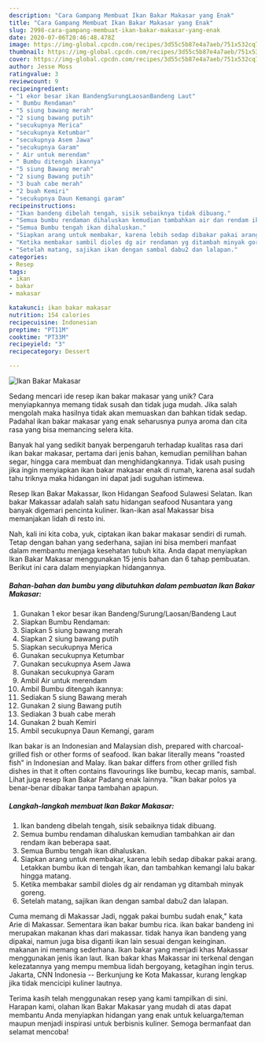 ```yaml
---
description: "Cara Gampang Membuat Ikan Bakar Makasar yang Enak"
title: "Cara Gampang Membuat Ikan Bakar Makasar yang Enak"
slug: 2998-cara-gampang-membuat-ikan-bakar-makasar-yang-enak
date: 2020-07-06T20:46:48.478Z
image: https://img-global.cpcdn.com/recipes/3d55c5b87e4a7aeb/751x532cq70/ikan-bakar-makasar-foto-resep-utama.jpg
thumbnail: https://img-global.cpcdn.com/recipes/3d55c5b87e4a7aeb/751x532cq70/ikan-bakar-makasar-foto-resep-utama.jpg
cover: https://img-global.cpcdn.com/recipes/3d55c5b87e4a7aeb/751x532cq70/ikan-bakar-makasar-foto-resep-utama.jpg
author: Jesse Moss
ratingvalue: 3
reviewcount: 9
recipeingredient:
- "1 ekor besar ikan BandengSurungLaosanBandeng Laut"
- " Bumbu Rendaman"
- "5 siung bawang merah"
- "2 siung bawang putih"
- "secukupnya Merica"
- "secukupnya Ketumbar"
- "secukupnya Asem Jawa"
- "secukupnya Garam"
- " Air untuk merendam"
- " Bumbu ditengah ikannya"
- "5 siung Bawang merah"
- "2 siung Bawang putih"
- "3 buah cabe merah"
- "2 buah Kemiri"
- "secukupnya Daun Kemangi garam"
recipeinstructions:
- "Ikan bandeng dibelah tengah, sisik sebaiknya tidak dibuang."
- "Semua bumbu rendaman dihaluskan kemudian tambahkan air dan rendam ikan beberapa saat."
- "Semua Bumbu tengah ikan dihaluskan."
- "Siapkan arang untuk membakar, karena lebih sedap dibakar pakai arang. Letakkan bumbu ikan di tengah ikan, dan tambahkan kemangi lalu bakar hingga matang."
- "Ketika membakar sambil dioles dg air rendaman yg ditambah minyak goreng."
- "Setelah matang, sajikan ikan dengan sambal dabu2 dan lalapan."
categories:
- Resep
tags:
- ikan
- bakar
- makasar

katakunci: ikan bakar makasar 
nutrition: 154 calories
recipecuisine: Indonesian
preptime: "PT11M"
cooktime: "PT33M"
recipeyield: "3"
recipecategory: Dessert

---
```



![Ikan Bakar Makasar](https://img-global.cpcdn.com/recipes/3d55c5b87e4a7aeb/751x532cq70/ikan-bakar-makasar-foto-resep-utama.jpg)

Sedang mencari ide resep ikan bakar makasar yang unik? Cara menyiapkannya memang tidak susah dan tidak juga mudah. Jika salah mengolah maka hasilnya tidak akan memuaskan dan bahkan tidak sedap. Padahal ikan bakar makasar yang enak seharusnya punya aroma dan cita rasa yang bisa memancing selera kita.

Banyak hal yang sedikit banyak berpengaruh terhadap kualitas rasa dari ikan bakar makasar, pertama dari jenis bahan, kemudian pemilihan bahan segar, hingga cara membuat dan menghidangkannya. Tidak usah pusing jika ingin menyiapkan ikan bakar makasar enak di rumah, karena asal sudah tahu triknya maka hidangan ini dapat jadi suguhan istimewa.

Resep Ikan Bakar Makassar, Ikon Hidangan Seafood Sulawesi Selatan. Ikan bakar Makassar adalah salah satu hidangan seafood Nusantara yang banyak digemari pencinta kuliner. Ikan-ikan asal Makassar bisa memanjakan lidah di resto ini.


Nah, kali ini kita coba, yuk, ciptakan ikan bakar makasar sendiri di rumah. Tetap dengan bahan yang sederhana, sajian ini bisa memberi manfaat dalam membantu menjaga kesehatan tubuh kita. Anda dapat menyiapkan Ikan Bakar Makasar menggunakan 15 jenis bahan dan 6 tahap pembuatan. Berikut ini cara dalam menyiapkan hidangannya.

<!--inarticleads1-->

##### Bahan-bahan dan bumbu yang dibutuhkan dalam pembuatan Ikan Bakar Makasar:

1. Gunakan 1 ekor besar ikan Bandeng/Surung/Laosan/Bandeng Laut
1. Siapkan  Bumbu Rendaman:
1. Siapkan 5 siung bawang merah
1. Siapkan 2 siung bawang putih
1. Siapkan secukupnya Merica
1. Gunakan secukupnya Ketumbar
1. Gunakan secukupnya Asem Jawa
1. Gunakan secukupnya Garam
1. Ambil  Air untuk merendam
1. Ambil  Bumbu ditengah ikannya:
1. Sediakan 5 siung Bawang merah
1. Gunakan 2 siung Bawang putih
1. Sediakan 3 buah cabe merah
1. Gunakan 2 buah Kemiri
1. Ambil secukupnya Daun Kemangi, garam


Ikan bakar is an Indonesian and Malaysian dish, prepared with charcoal-grilled fish or other forms of seafood. Ikan bakar literally means &#34;roasted fish&#34; in Indonesian and Malay. Ikan bakar differs from other grilled fish dishes in that it often contains flavourings like bumbu, kecap manis, sambal. Lihat juga resep Ikan Bakar Padang enak lainnya. &#34;Ikan bakar polos ya benar-benar dibakar tanpa tambahan apapun. 

<!--inarticleads2-->

##### Langkah-langkah membuat Ikan Bakar Makasar:

1. Ikan bandeng dibelah tengah, sisik sebaiknya tidak dibuang.
1. Semua bumbu rendaman dihaluskan kemudian tambahkan air dan rendam ikan beberapa saat.
1. Semua Bumbu tengah ikan dihaluskan.
1. Siapkan arang untuk membakar, karena lebih sedap dibakar pakai arang. Letakkan bumbu ikan di tengah ikan, dan tambahkan kemangi lalu bakar hingga matang.
1. Ketika membakar sambil dioles dg air rendaman yg ditambah minyak goreng.
1. Setelah matang, sajikan ikan dengan sambal dabu2 dan lalapan.


Cuma memang di Makassar Jadi, nggak pakai bumbu sudah enak,&#34; kata Arie di Makassar. Sementara ikan bakar bumbu rica. ikan bakar bandeng ini merupakan makanan khas dari makassar. tidak hanya ikan bandeng yang dipakai, namun juga bisa diganti ikan lain sesuai dengan keinginan. makanan ini memang sederhana. Ikan bakar yang menjadi khas Makassar menggunakan jenis ikan laut. Ikan bakar khas Makassar ini terkenal dengan kelezatannya yang mempu membua lidah bergoyang, ketagihan ingin terus. Jakarta, CNN Indonesia -- Berkunjung ke Kota Makassar, kurang lengkap jika tidak mencicipi kuliner lautnya. 

Terima kasih telah menggunakan resep yang kami tampilkan di sini. Harapan kami, olahan Ikan Bakar Makasar yang mudah di atas dapat membantu Anda menyiapkan hidangan yang enak untuk keluarga/teman maupun menjadi inspirasi untuk berbisnis kuliner. Semoga bermanfaat dan selamat mencoba!
